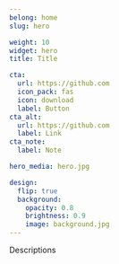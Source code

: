 ```yaml
---
belong: home
slug: hero

weight: 10
widget: hero
title: Title

cta:
  url: https://github.com
  icon_pack: fas
  icon: download
  label: Button
cta_alt:
  url: https://github.com
  label: Link
cta_note:
  label: Note

hero_media: hero.jpg

design:
  flip: true
  background:
    opacity: 0.8
    brightness: 0.9
    image: background.jpg
---
```

Descriptions